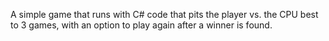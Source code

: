 A simple game that runs with C# code that pits the player vs. the CPU best to 3 games, with an option to play again after a winner is found.

